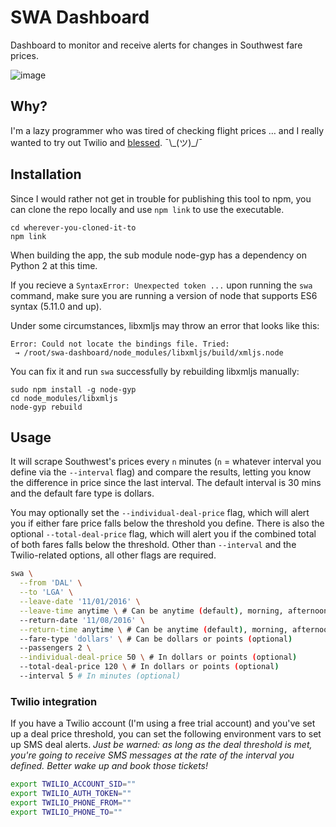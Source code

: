 # SWA Dashboard
Dashboard to monitor and receive alerts for changes in Southwest fare prices.

![image](https://cloud.githubusercontent.com/assets/6979737/17744714/99f15da2-646e-11e6-8f13-60c716f1e865.png)

## Why?
I'm a lazy programmer who was tired of checking flight prices … and I really wanted
to try out Twilio and [blessed](https://github.com/chjj/blessed/). ¯\\\_(ツ)\_/¯

## Installation
Since I would rather not get in trouble for publishing this tool to npm, you can clone the repo locally and use `npm link` to use the executable.
```
cd wherever-you-cloned-it-to
npm link
```

When building the app, the sub module node-gyp has a dependency on Python 2 at this time.

If you recieve a ``SyntaxError: Unexpected token ...`` upon running the `swa` command, make sure you are running a version of node that supports ES6 syntax (5.11.0 and up).

Under some circumstances, libxmljs may throw an error that looks like this:
```
Error: Could not locate the bindings file. Tried:
 → /root/swa-dashboard/node_modules/libxmljs/build/xmljs.node
```
You can fix it and run `swa` successfully by rebuilding libxmljs manually:
```
sudo npm install -g node-gyp
cd node_modules/libxmljs
node-gyp rebuild
```

## Usage
It will scrape Southwest's prices every `n` minutes (`n` = whatever interval you
define via the `--interval` flag) and compare the results, letting you know the
difference in price since the last interval. The default interval is 30 mins and
the default fare type is dollars.

You may optionally set the `--individual-deal-price` flag, which will alert you
if either fare price falls below the threshold you define. There is also the
optional `--total-deal-price` flag, which will alert you if the combined total
of both fares falls below the threshold. Other than `--interval` and the
Twilio-related options, all other flags are required.

```bash
swa \
  --from 'DAL' \
  --to 'LGA' \
  --leave-date '11/01/2016' \
  --leave-time anytime \ # Can be anytime (default), morning, afternoon, evening (optional)
  --return-date '11/08/2016' \
  --return-time anytime \ # Can be anytime (default), morning, afternoon, evening (optional)
  --fare-type 'dollars' \ # Can be dollars or points (optional)
  --passengers 2 \
  --individual-deal-price 50 \ # In dollars or points (optional)
  --total-deal-price 120 \ # In dollars or points (optional)
  --interval 5 # In minutes (optional)
```

### Twilio integration
If you have a Twilio account (I'm using a free trial account) and you've set up
a deal price threshold, you can set the following environment vars to set up SMS
deal alerts. _Just be warned: as long as the deal threshold is met, you're going
to receive SMS messages at the rate of the interval you defined. Better wake up
and book those tickets!_

```bash
export TWILIO_ACCOUNT_SID=""
export TWILIO_AUTH_TOKEN=""
export TWILIO_PHONE_FROM=""
export TWILIO_PHONE_TO=""
```

